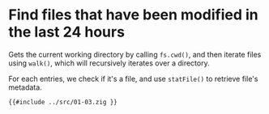 # Find files that have been modified in the last 24 hours

Gets the current working directory by calling `fs.cwd()`, and then iterate files using `walk()`, which will recursively iterates over a directory.

For each entries, we check if it's a file, and use `statFile()` to retrieve file's metadata.

```zig
{{#include ../src/01-03.zig }}
```
